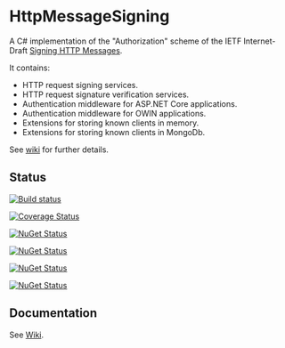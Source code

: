 # HttpMessageSigning

A C# implementation of the "Authorization" scheme of the IETF Internet-Draft [Signing HTTP Messages](https://tools.ietf.org/html/draft-cavage-http-signatures-12).

It contains:
  - HTTP request signing services.
  - HTTP request signature verification services.
  - Authentication middleware for ASP.NET Core applications.
  - Authentication middleware for OWIN applications.
  - Extensions for storing known clients in memory.
  - Extensions for storing known clients in MongoDb.

See [wiki](https://github.com/DavidLievrouw/HttpMessageSigning/wiki) for further details.

## Status

[![Build status](https://ci.appveyor.com/api/projects/status/d8fdl40nfj62ed1v?svg=true)](https://ci.appveyor.com/project/DavidLievrouw/httpmessagesigning)

[![Coverage Status](https://coveralls.io/repos/github/DavidLievrouw/HttpMessageSigning/badge.svg?branch=master)](https://coveralls.io/github/DavidLievrouw/HttpMessageSigning?branch=master)

[![NuGet Status](https://img.shields.io/nuget/v/Dalion.HttpMessageSigning.Signing?label=nuget%20Dalion.HttpMessageSigning.Signing)](https://www.nuget.org/packages/Dalion.HttpMessageSigning.Signing/)

[![NuGet Status](https://img.shields.io/nuget/v/Dalion.HttpMessageSigning.Verification.AspNetCore?label=nuget%20Dalion.HttpMessageSigning.Verification.AspNetCore)](https://www.nuget.org/packages/Dalion.HttpMessageSigning.Verification.AuthenticationScheme/)

[![NuGet Status](https://img.shields.io/nuget/v/Dalion.HttpMessageSigning.Verification.Owin?label=nuget%20Dalion.HttpMessageSigning.Verification.Owin)](https://www.nuget.org/packages/Dalion.HttpMessageSigning.Verification.Owin/)

[![NuGet Status](https://img.shields.io/nuget/v/Dalion.HttpMessageSigning.Verification.MongoDb?label=nuget%20Dalion.HttpMessageSigning.Verification.MongoDb)](https://www.nuget.org/packages/Dalion.HttpMessageSigning.Verification.MongoDb/)

## Documentation

See [Wiki](https://github.com/DavidLievrouw/HttpMessageSigning/wiki).
